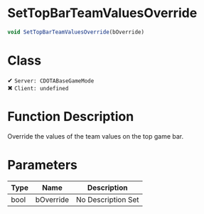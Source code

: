 # SetTopBarTeamValuesOverride
```js	
void SetTopBarTeamValuesOverride(bOverride)
```
# Class
✔ `Server: CDOTABaseGameMode`  
✖ `Client: undefined`  

# Function Description
Override the values of the team values on the top game bar.
# Parameters
Type|Name|Description
--|--|--
bool|bOverride|No Description Set
